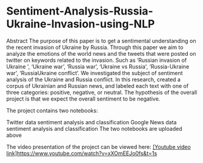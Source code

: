 # Sentiment-Analysis-Russia-Ukraine-Invasion-using-NLP

Abstract
The purpose of this paper is to get a sentimental understanding on the recent invasion of
Ukraine by Russia. Through this paper we aim to analyze the emotions of the world news and the
tweets that were posted on twitter on keywords related to the invasion. Such as ‘Russian invasion
of Ukraine ', ‘Ukraine war’, ‘Russia war’, ‘Ukraine vs Russia', ‘Russia-Ukraine war’, ‘RussiaUkraine conflict’. We investigated the subject of sentiment analysis of the Ukraine and Russia
conflict. In this research, created a corpus of Ukrainian and Russian news, and labeled each text
with one of three categories: positive, negative, or neutral. The hypothesis of the overall project is
that we expect the overall sentiment to be negative. 


The project contains two notebooks:

Twitter data sentiment analysis and classification
Google News data sentiment analysis and classification
The two notebooks are uploaded above

The video presentation of the project can be viewed here: [[Youtube video link]](https://www.youtube.com/watch?v=xXOmEEJo0fs&t=1s)https://www.youtube.com/watch?v=xXOmEEJo0fs&t=1s
